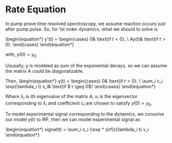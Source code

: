 # Rate Equation

In pump prove time resolved spectroscopy, we assume reaction occurs just after pump pulse. So, for 1st order dynamics, what we should to solve is

\begin{equation*}
y'(t) = \begin{cases}
0& \text{if $t < 0$}, \\
Ay(t)& \text{if $t>0$}.
\end{cases}
\end{equation*}

with, $y(0)=y_0$.

Ususally, y is modeled as sum of the exponential decays, so we can assume the matrix A could be diagonalizable.

Then, 
\begin{equation*}
y(t) = \begin{cases}
0& \text{if $t < 0$}, \\
\sum_i c_i \exp(\lambda_i t) v_i& \text{if $ t \geq 0$}
\end{cases}
\end{equation*}

Where $\lambda_i$ is $i$th eigenvalue of the matrix $A$, $v_i$ is the eigenvector corresponding to $\lambda_i$ and coefficient $c_i$ are chosen to satisfy $y(0)=y_0$.

To model experimental signal corresponding to the dynamics, we convolve our model $y(t)$ to IRF, then we can model experimental signal as

\begin{equation*}
signal(t) = \sum_i c_i (\exp * {irf})(\lambda_i t) v_i
\end{equation*}
